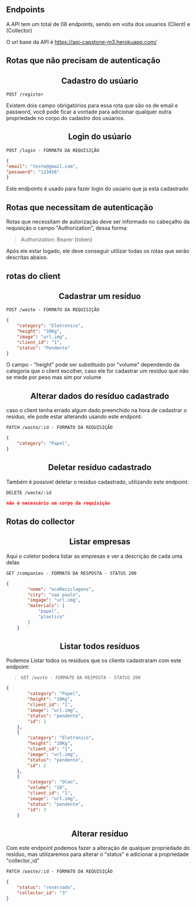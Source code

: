 ## Endpoints

A API tem um total de 08 endpoints, sendo em volta dos usuarios (Client) e (Collector) 

O url base da API é https://api-capstone-m3.herokuapp.com/


## Rotas que não precisam de autenticação

<h2 align ='center'> Cadastro do usúario </h2>

`POST /register`

Existem dois campo obrigatórios para essa rota que são os de email e password, você pode ficar a vontade para adicionar qualquer outra propriedade no corpo do cadastro dos usúarios.

<h2 align ='center'> Login do usúario </h2>

`POST /login - FORMATO DA REQUISIÇÃO`
```json
{
"email": "teste@gmail.com",
"password": "123456"
}
```

Este endpoints é usado para fazer login do usúario que ja esta cadastrado

## Rotas que necessitam de autenticação

Rotas que necessitam de autorização deve ser informado no cabeçalho da requisição o campo "Authorization", dessa forma:

> Authorization: Bearer {token}

Após ele estar logado, ele deve conseguir utilizar todas os rotas que serão descritas abaixo.


## rotas do client

<h2 align ='center'> Cadastrar um resíduo </h2>

`POST /waste - FORMATO DA REQUISIÇÃO`
```json
{
	"category": "Eletronico",
	"height": "10Kg",
	"image": "url.img",
    "client_id": "1",
	"status": "Pendente"
}
```

   O campo - "height" pode ser substituido por "volume" dependendo da categoria que o client escolher, caso ele for cadastrar um resíduo que não se mede por peso mas sim por volume

<h2 align ='center'> Alterar dados do resíduo cadastrado </h2>

caso o client tenha errado algum dado preenchido na hora de cadastrar o resíduo, ele pode estar alterando usando este endpont:

`PATCH /waste/:id - FORMATO DA REQUISIÇÃO`
```json
{
	"category": "Papel",
}
```

<h2 align ='center'> Deletar resíduo cadastrado </h2>

Também é possivel deletar o resíduo cadastrado, utilizando este endpoint:

`DELETE /waste/:id`
```json
não é necessário um corpo da requisição
```

## Rotas do collector

<h2 align ='center'> Listar empresas </h2>

Aqui o coletor podera listar as empresas e ver a descrição de cada uma delas

`GET /companies - FORMATO DA RESPOSTA - STATUS 200`
```json
{
		"nome": "ecoReciclagens",
		"city": "sao paulo",
		"imgage": "url.img",
		"materials": [
			"papel",
			"plastico"
		]
	}
```

<h2 align ='center'> Listar todos resíduos </h2>

Podemos Listar todos os resíduos que os clients cadastraram  com este endpoint:

> `GET /waste - FORMATO DA RESPOSTA - STATUS 200`
```json
{
		"category": "Papel",
		"height": "10Kg",
		"client_id": "1",
		"image": "url.img",
		"status": "pendente",
		"id": 1
	},
	{
		"category": "Eletronico",
		"height": "10Kg",
		"client_id": "1",
		"image": "url.img",
		"status": "pendente",
		"id": 2
	},
	{
		"category": "Oleo",
		"volume": "10",
		"client_id": "1",
		"image": "url.img",
		"status": "pendente",
		"id": 3
    }
```


<h2 align ='center'> Alterar resíduo </h2>

Com este endpoint podemos fazer a alteração de qualquer propriedade do resíduo, mas utilizaremos para alterar o "status" e adicionar a propriedade "collector_id"

`PATCH /waste/:id - FORMATO DA REQUISIÇÃO`
```json
{
	"status": "reservado",
    "collector_id": "3"
}
```

